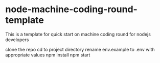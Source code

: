 # node-machine-coding-round-template
This is a template for quick start on machine coding round for nodejs developers

clone the repo
cd to project directory
rename env.example to .env with appropriate values
npm install
npm start
